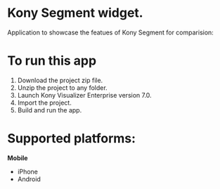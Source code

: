 Kony Segment widget. 
====================

Application to showcase the featues of Kony Segment for comparision:

# To run this app

1. Download the project zip file.
2. Unzip the project to any folder.
3. Launch Kony Visualizer Enterprise version 7.0.
4. Import the project.
5. Build and run the app.

# Supported platforms:
**Mobile**
 * iPhone
 * Android
